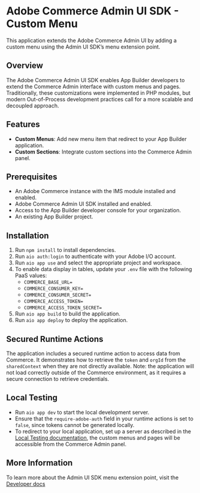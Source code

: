 # Adobe Commerce Admin UI SDK - Custom Menu

This application extends the Adobe Commerce Admin UI by adding a custom menu using the Admin UI SDK’s menu extension point.

## Overview

The Adobe Commerce Admin UI SDK enables App Builder developers to extend the Commerce Admin interface with custom menus and pages. Traditionally, these customizations were implemented in PHP modules, but modern Out-of-Process development practices call for a more scalable and decoupled approach.

## Features

- **Custom Menus**: Add new menu item that redirect to your App Builder application.
- **Custom Sections**: Integrate custom sections into the Commerce Admin panel.

## Prerequisites

- An Adobe Commerce instance with the IMS module installed and enabled.
- Adobe Commerce Admin UI SDK installed and enabled.
- Access to the App Builder developer console for your organization.
- An existing App Builder project.

## Installation

1. Run `npm install` to install dependencies.
2. Run `aio auth:login` to authenticate with your Adobe I/O account.
3. Run `aio app use` and select the appropriate project and workspace.
4. To enable data display in tables, update your `.env` file with the following PaaS values:
   - `COMMERCE_BASE_URL=`
   - `COMMERCE_CONSUMER_KEY=`
   - `COMMERCE_CONSUMER_SECRET=`
   - `COMMERCE_ACCESS_TOKEN=`
   - `COMMERCE_ACCESS_TOKEN_SECRET=`
5. Run `aio app build` to build the application.
6. Run `aio app deploy` to deploy the application.

## Secured Runtime Actions

The application includes a secured runtime action to access data from Commerce. It demonstrates how to retrieve the `token` and `orgId` from the `sharedContext` when they are not directly available. Note: the application will not load correctly outside of the Commerce environment, as it requires a secure connection to retrieve credentials.

## Local Testing

- Run `aio app dev` to start the local development server.
- Ensure that the `require-adobe-auth` field in your runtime actions is set to `false`, since tokens cannot be generated locally.
- To redirect to your local application, set up a server as described in the [Local Testing documentation](https://developer.adobe.com/commerce/extensibility/admin-ui-sdk/configuration/), the custom menus and pages will be accessible from the Commerce Admin panel.

## More Information

To learn more about the Admin UI SDK menu extension point, visit the [Developer docs](https://developer.adobe.com/commerce/extensibility/admin-ui-sdk/extension-points/menu/)
